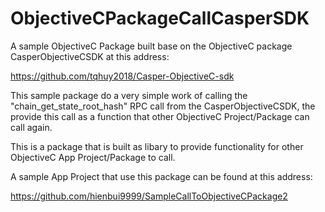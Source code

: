 # ObjectiveCPackageCallCasperSDK

A sample ObjectiveC Package built base on the ObjectiveC package CasperObjectiveCSDK at this address:

https://github.com/tqhuy2018/Casper-ObjectiveC-sdk

This sample package do a very simple work of calling the "chain_get_state_root_hash" RPC call from the CasperObjectiveCSDK, the provide this call as a function that other ObjectiveC Project/Package can call again.

This is a package that is built as libary to provide functionality for other ObjectiveC App Project/Package to call.

A sample App Project that use this package can be found at this address:

https://github.com/hienbui9999/SampleCallToObjectiveCPackage2
